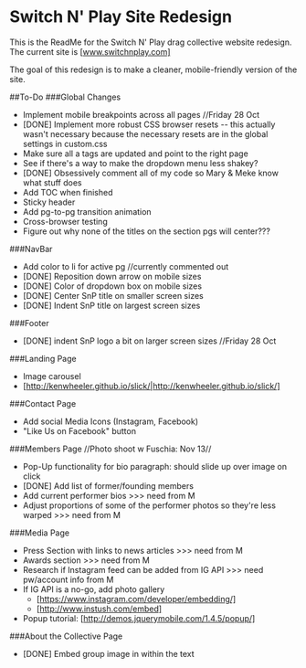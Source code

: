 # Switch N' Play Site Redesign

This is the ReadMe for the Switch N' Play drag collective website redesign.
The current site is [www.switchnplay.com]

The goal of this redesign is to make a cleaner, mobile-friendly version of the site.

##To-Do
###Global Changes
- Implement mobile breakpoints across all pages //Friday 28 Oct
- [DONE] Implement more robust CSS browser resets -- this actually wasn't necessary because the necessary resets are in the global settings in custom.css
- Make sure all a tags are updated and point to the right page
- See if there's a way to make the dropdown menu less shakey?
- [DONE] Obsessively comment all of my code so Mary & Meke know what stuff does
- Add TOC when finished
- Sticky header
- Add pg-to-pg transition animation
- Cross-browser testing
- Figure out why none of the titles on the section pgs will center???

###NavBar
- Add color to li for active pg //currently commented out
- [DONE] Reposition down arrow on mobile sizes
- [DONE] Color of dropdown box on mobile sizes
- [DONE] Center SnP title on smaller screen sizes
- [DONE] Indent SnP title on largest screen sizes

###Footer
- [DONE] indent SnP logo a bit on larger screen sizes //Friday 28 Oct

###Landing Page
- Image carousel
- [http://kenwheeler.github.io/slick/|http://kenwheeler.github.io/slick/]

###Contact Page
- Add social Media Icons (Instagram, Facebook)
- "Like Us on Facebook" button

###Members Page
//Photo shoot w Fuschia: Nov 13//
- Pop-Up functionality for bio paragraph: should slide up over image on click
- [DONE] Add list of former/founding members
- Add current performer bios >>> need from M
- Adjust proportions of some of the performer photos so they're less warped >>> need from M

###Media Page
- Press Section with links to news articles >>> need from M
- Awards section >>> need from M
- Research if Instagram feed can be added from IG API >>> need pw/account info from M
- If IG API is a no-go, add photo gallery 
	* [https://www.instagram.com/developer/embedding/]
	* [http://www.instush.com/embed]
- Popup tutorial: [http://demos.jquerymobile.com/1.4.5/popup/]

###About the Collective Page
- [DONE] Embed group image in within the text
